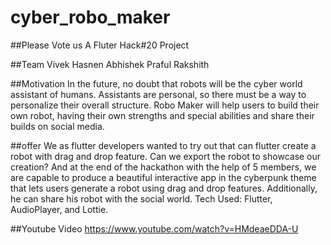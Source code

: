 # cyber_robo_maker
##Please Vote us
A Fluter Hack#20 Project

##Team
Vivek
Hasnen
Abhishek
Praful
Rakshith

##Motivation
In the future, no doubt that robots will be the cyber world assistant of humans. Assistants are personal, so there must be a way to personalize their overall structure. Robo Maker will help users to build their own robot, having their own strengths and special abilities and share their builds on social media.


##offer
We as flutter developers wanted to try out that can flutter create a robot with drag and drop feature. Can we export the robot to showcase our creation? And at the end of the hackathon with the help of 5 members, we are capable to produce a beautiful interactive app in the cyberpunk theme that lets users generate a robot using drag and drop features. Additionally, he can share his robot with the social world.  Tech Used: Flutter, AudioPlayer, and Lottie.

##Youtube Video
https://www.youtube.com/watch?v=HMdeaeDDA-U

